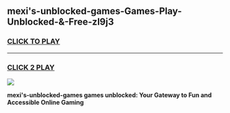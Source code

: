 
## mexi's-unblocked-games-Games-Play-Unblocked-&-Free-zl9j3
<h3>
<a href="https://premium76.site?title=mexi's-unblocked-games&ref=24A">CLICK TO PLAY</a></h3>
<hr>

<h3>
<a href="https://premium76.site?title=mexi's-unblocked-games&ref=24A">CLICK 2 PLAY</a>
  
</h3>

<a href="https://premium76.site?title=mexi's-unblocked-games&ref=24A"><img src="https://clearcache.store/games.png"></a>


**mexi's-unblocked-games games unblocked: Your Gateway to Fun and Accessible Online Gaming**
